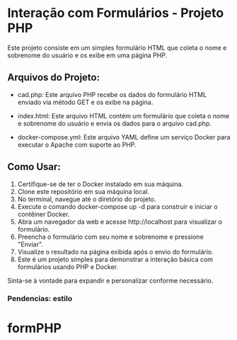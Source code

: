 # Interação com Formulários - Projeto PHP

Este projeto consiste em um simples formulário HTML que coleta o nome e sobrenome do usuário e os exibe em uma página PHP.

## Arquivos do Projeto:

- cad.php: Este arquivo PHP recebe os dados do formulário HTML enviado via método GET e os exibe na página.

- index.html: Este arquivo HTML contém um formulário que coleta o nome e sobrenome do usuário e envia os dados para o arquivo cad.php.

- docker-compose.yml: Este arquivo YAML define um serviço Docker para executar o Apache com suporte ao PHP.

## Como Usar:

1. Certifique-se de ter o Docker instalado em sua máquina.
2. Clone este repositório em sua máquina local.
3. No terminal, navegue até o diretório do projeto.
4. Execute o comando docker-compose up -d para construir e iniciar o contêiner Docker.
5. Abra um navegador da web e acesse http://localhost para visualizar o formulário.
6. Preencha o formulário com seu nome e sobrenome e pressione "Enviar".
7. Visualize o resultado na página exibida após o envio do formulário.
8. Este é um projeto simples para demonstrar a interação básica com formulários usando PHP e Docker.

Sinta-se à vontade para expandir e personalizar conforme necessário.

### Pendencias: estilo
# formPHP
